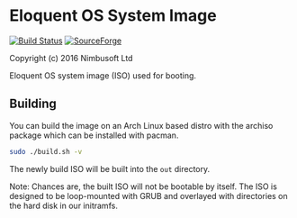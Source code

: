 # Eloquent OS System Image

[![Build Status](https://travis-ci.org/eloquentos/system.svg)](https://travis-ci.org/eloquentos/system)  [![SourceForge](https://img.shields.io/sourceforge/dm/eloquentos.svg?maxAge=2592000)](https://sourceforge.net/projects/eloquentos/files/system/releases/)

Copyright (c) 2016 Nimbusoft Ltd

Eloquent OS system image (ISO) used for booting.


## Building

You can build the image on an Arch Linux based distro with the archiso package which can be installed with pacman.

```bash
sudo ./build.sh -v
```

The newly build ISO will be built into the ```out``` directory.

Note: Chances are, the built ISO will not be bootable by itself. The ISO is designed to be loop-mounted with GRUB and overlayed with directories on the hard disk in our initramfs.
